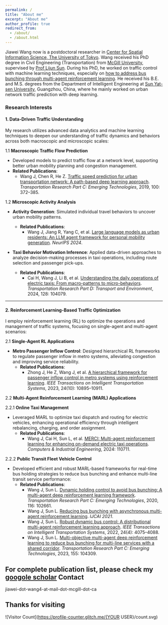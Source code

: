 ```yaml
---
permalink: /
title: "About me"
excerpt: "About me"
author_profile: true
redirect_from: 
  - /about/
  - /about.html
---
```

Jiawei Wang now is a postdoctoral researcher in [Center for Spatial Information Science, The University of Tokyo](http://www.csis.u-tokyo.ac.jp/english/). Wang received his PhD degree in Civil Engineering (Transportation) from [McGill University](https://www.mcgill.ca/engineering/), supervised by [Prof Lijun Sun](https://lijunsun.github.io/). 
During his PhD, he worked on traffic control with machine learning techniques, especially on [how to address bus bunching through multi-agent reinforcement learning](https://transitgym.github.io/). He received his B.E. and M.S. degrees from the Department of Intelligent Engineering at [Sun Yat-sen University](http://www.sysu.edu.cn/cn/index.htm), Guangzhou, China, where he mainly worked on urban network traffic prediction with deep learning.

### **Research Interests**

#### **1. Data-Driven Traffic Understanding**
My research utilizes advanced data analytics and machine learning techniques to deepen our understanding of traffic dynamics and behaviors across both macroscopic and microscopic scales:

1.1 **Macroscopic Traffic Flow Prediction**  
- Developed models to predict traffic flow at a network level, supporting better urban mobility planning and congestion management.  
- **Related Publications**:  
  - Wang J, Chen R, He Z. [Traffic speed prediction for urban transportation network: A path-based deep learning approach](https://www.sciencedirect.com/science/article/pii/S0968090X1831043X). *Transportation Research Part C: Emerging Technologies*, 2019, 100: 372–385.

1.2 **Microscopic Activity Analysis**  
- **Activity Generation**: Simulated individual travel behaviors to uncover urban mobility patterns.  
  - **Related Publications**:  
    - Wang J, Jiang R, Yang C, et al. [Large language models as urban residents: An LLM agent framework for personal mobility generation](https://arxiv.org/abs/2402.14744). *NeurIPS 2024*.  

- **Taxi Behavior Motivation Inference**: Applied data-driven approaches to analyze decision-making processes in taxi operations, including route selection and passenger pick-ups.  
  - **Related Publications**:  
    - Cai H, Wang J, Li B, et al. [Understanding the daily operations of electric taxis: From macro-patterns to micro-behaviors](https://www.sciencedirect.com/science/article/pii/S1361920924000361). *Transportation Research Part D: Transport and Environment*, 2024, 128: 104079.

---

#### **2. Reinforcement Learning-Based Traffic Optimization**
I employ reinforcement learning (RL) to optimize the operations and management of traffic systems, focusing on single-agent and multi-agent scenarios:

2.1 **Single-Agent RL Applications**  
- **Metro Passenger Inflow Control**: Designed hierarchical RL frameworks to regulate passenger inflow in metro systems, alleviating congestion and improving service reliability.  
  - **Related Publications**:  
    - Zhong J, He Z, Wang J, et al. [A hierarchical framework for passenger inflow control in metro systems using reinforcement learning](https://ieeexplore.ieee.org/abstract/document/10127612/). *IEEE Transactions on Intelligent Transportation Systems*, 2023, 24(10): 10895–10911.

2.2 **Multi-Agent Reinforcement Learning (MARL) Applications**  

2.2.1 **Online Taxi Management**  
- Leveraged MARL to optimize taxi dispatch and routing for electric vehicles, enhancing operational efficiency through intelligent rebalancing, charging, and order assignment.  
  - **Related Publications**:  
    - Wang J, Cai H, Sun L, et al. [MERCI: Multi-agent reinforcement learning for enhancing on-demand electric taxi operations](https://www.sciencedirect.com/science/article/pii/S0360835224008337). *Computers & Industrial Engineering*, 2024: 110711.

2.2.2 **Public Transit Fleet Vehicle Control**  
- Developed efficient and robust MARL-based frameworks for real-time bus holding strategies to reduce bus bunching and enhance multi-line transit service performance:  
  - **Related Publications**:  
    - Wang J, Sun L. [Dynamic holding control to avoid bus bunching: A multi-agent deep reinforcement learning framework](https://www.sciencedirect.com/science/article/pii/S0968090X20305763). *Transportation Research Part C: Emerging Technologies*, 2020, 116: 102661.  
    - Wang J, Sun L. [Reducing bus bunching with asynchronous multi-agent reinforcement learning](https://arxiv.org/abs/2105.00376). *IJCAI 2021*.  
    - Wang J, Sun L. [Robust dynamic bus control: A distributional multi-agent reinforcement learning approach](https://ieeexplore.ieee.org/abstract/document/9994636). *IEEE Transactions on Intelligent Transportation Systems*, 2022, 24(4): 4075–4088.  
    - Wang J, Sun L. [Multi-objective multi-agent deep reinforcement learning to reduce bus bunching for multi-line services with a shared corridor](https://www.sciencedirect.com/science/article/pii/S0968090X2300298X). *Transportation Research Part C: Emerging Technologies*, 2023, 155: 104309.  

For complete publication list, please check my [googole scholar](https://scholar.google.com/citations?hl=zh-CN&user=Y1gU9wYAAAAJ&view_op=list_works&sortby=pubdate)
Contact
------
jiawei-dot-wang4-at-mail-dot-mcgill-dot-ca

Thanks for visiting
------
![Visitor Count](https://profile-counter.glitch.me/{YOUR USER}/count.svg)
